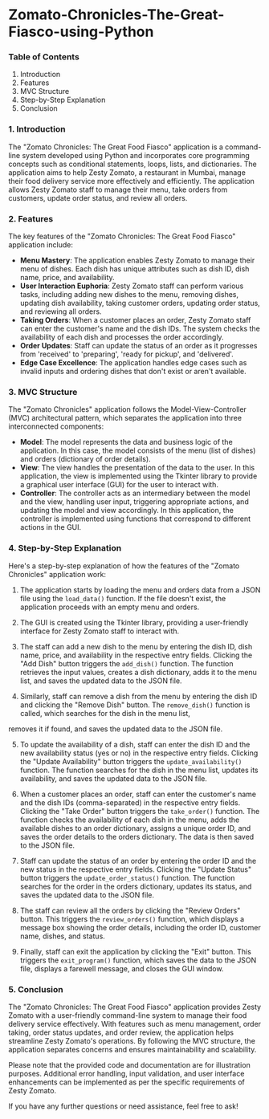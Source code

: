 # Zomato-Chronicles-The-Great-Fiasco-using-Python


### Table of Contents
1. Introduction
2. Features
3. MVC Structure
4. Step-by-Step Explanation
5. Conclusion

### 1. Introduction
The "Zomato Chronicles: The Great Food Fiasco" application is a command-line system developed using Python and incorporates core programming concepts such as conditional statements, loops, lists, and dictionaries. The application aims to help Zesty Zomato, a restaurant in Mumbai, manage their food delivery service more effectively and efficiently. The application allows Zesty Zomato staff to manage their menu, take orders from customers, update order status, and review all orders.

### 2. Features
The key features of the "Zomato Chronicles: The Great Food Fiasco" application include:

- **Menu Mastery**: The application enables Zesty Zomato to manage their menu of dishes. Each dish has unique attributes such as dish ID, dish name, price, and availability.
- **User Interaction Euphoria**: Zesty Zomato staff can perform various tasks, including adding new dishes to the menu, removing dishes, updating dish availability, taking customer orders, updating order status, and reviewing all orders.
- **Taking Orders**: When a customer places an order, Zesty Zomato staff can enter the customer's name and the dish IDs. The system checks the availability of each dish and processes the order accordingly.
- **Order Updates**: Staff can update the status of an order as it progresses from 'received' to 'preparing', 'ready for pickup', and 'delivered'.
- **Edge Case Excellence**: The application handles edge cases such as invalid inputs and ordering dishes that don't exist or aren't available.

### 3. MVC Structure
The "Zomato Chronicles" application follows the Model-View-Controller (MVC) architectural pattern, which separates the application into three interconnected components:

- **Model**: The model represents the data and business logic of the application. In this case, the model consists of the menu (list of dishes) and orders (dictionary of order details).
- **View**: The view handles the presentation of the data to the user. In this application, the view is implemented using the Tkinter library to provide a graphical user interface (GUI) for the user to interact with.
- **Controller**: The controller acts as an intermediary between the model and the view, handling user input, triggering appropriate actions, and updating the model and view accordingly. In this application, the controller is implemented using functions that correspond to different actions in the GUI.

### 4. Step-by-Step Explanation
Here's a step-by-step explanation of how the features of the "Zomato Chronicles" application work:

1. The application starts by loading the menu and orders data from a JSON file using the `load_data()` function. If the file doesn't exist, the application proceeds with an empty menu and orders.

2. The GUI is created using the Tkinter library, providing a user-friendly interface for Zesty Zomato staff to interact with.

3. The staff can add a new dish to the menu by entering the dish ID, dish name, price, and availability in the respective entry fields. Clicking the "Add Dish" button triggers the `add_dish()` function. The function retrieves the input values, creates a dish dictionary, adds it to the menu list, and saves the updated data to the JSON file.

4. Similarly, staff can remove a dish from the menu by entering the dish ID and clicking the "Remove Dish" button. The `remove_dish()` function is called, which searches for the dish in the menu list,

removes it if found, and saves the updated data to the JSON file.

5. To update the availability of a dish, staff can enter the dish ID and the new availability status (yes or no) in the respective entry fields. Clicking the "Update Availability" button triggers the `update_availability()` function. The function searches for the dish in the menu list, updates its availability, and saves the updated data to the JSON file.

6. When a customer places an order, staff can enter the customer's name and the dish IDs (comma-separated) in the respective entry fields. Clicking the "Take Order" button triggers the `take_order()` function. The function checks the availability of each dish in the menu, adds the available dishes to an order dictionary, assigns a unique order ID, and saves the order details to the orders dictionary. The data is then saved to the JSON file.

7. Staff can update the status of an order by entering the order ID and the new status in the respective entry fields. Clicking the "Update Status" button triggers the `update_order_status()` function. The function searches for the order in the orders dictionary, updates its status, and saves the updated data to the JSON file.

8. The staff can review all the orders by clicking the "Review Orders" button. This triggers the `review_orders()` function, which displays a message box showing the order details, including the order ID, customer name, dishes, and status.

9. Finally, staff can exit the application by clicking the "Exit" button. This triggers the `exit_program()` function, which saves the data to the JSON file, displays a farewell message, and closes the GUI window.

### 5. Conclusion
The "Zomato Chronicles: The Great Food Fiasco" application provides Zesty Zomato with a user-friendly command-line system to manage their food delivery service effectively. With features such as menu management, order taking, order status updates, and order review, the application helps streamline Zesty Zomato's operations. By following the MVC structure, the application separates concerns and ensures maintainability and scalability.

Please note that the provided code and documentation are for illustration purposes. Additional error handling, input validation, and user interface enhancements can be implemented as per the specific requirements of Zesty Zomato.

If you have any further questions or need assistance, feel free to ask!
